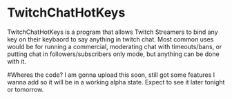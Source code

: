 # TwitchChatHotKeys
TwitchChatHotKeys is a program that allows Twitch Streamers to bind any key on their keybaord to say anything in twitch chat. Most common uses would be for running a commercial, moderating chat with timeouts/bans, or putting chat in followers/subscribers only mode, but anything can be done with it.

#Wheres the code?
I am gonna upload this soon, still got some features I wanna add so it will be in a working alpha state. Expect to see it later tonight or tomorrow.
